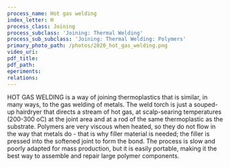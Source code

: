 ```yaml
---
process_name: Hot gas welding
index_letter: H
process_class: Joining
process_subclass: 'Joining: Thermal Welding'
process_sub_subclass: 'Joining: Thermal Welding: Polymers'
primary_photo_path: /photos/2020_hot_gas_welding.png
video_uri:
pdf_title:
pdf_path:
eperiments:
relations:
---
```


HOT GAS WELDING is a way of joining thermoplastics that is similar, in many ways, to the gas welding of metals. The weld torch is just a souped-up hairdryer that directs a stream of hot gas, at scalp-searing temperatures (200-300 oC) at the joint area and at a rod of the same thermoplastic as the substrate. Polymers are very viscous when heated, so they do not flow in the way that metals do - that is why filler material is needed; the filler is pressed into the softened joint to form the bond. The process is slow and poorly adapted for mass production, but it is easily portable, making it the best way to assemble and repair large polymer components.